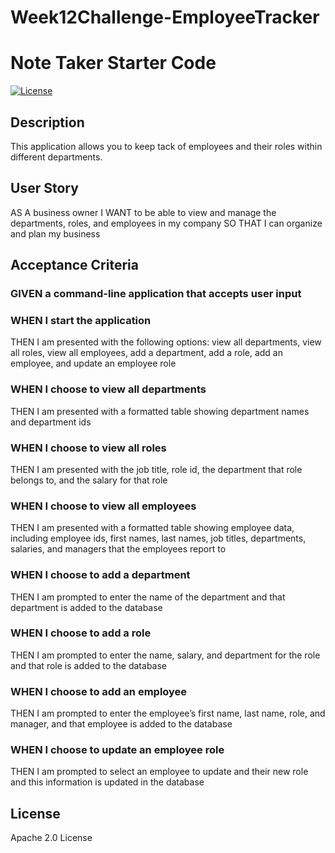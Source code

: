 # Week12Challenge-EmployeeTracker

# Note Taker Starter Code
  [![License](https://img.shields.io/badge/License-Apache_2.0-blue.svg)](https://opensource.org/licenses/Apache-2.0)

## Description
This application allows you to keep tack of employees and their roles within different departments.
 
## User Story
AS A business owner
I WANT to be able to view and manage the departments, roles, and employees in my company
SO THAT I can organize and plan my business

## Acceptance Criteria

### GIVEN a command-line application that accepts user input
### WHEN I start the application
THEN I am presented with the following options: view all departments, view all roles, view all employees, add a department, add a role, add an employee, and update an employee role
### WHEN I choose to view all departments
THEN I am presented with a formatted table showing department names and department ids
### WHEN I choose to view all roles
THEN I am presented with the job title, role id, the department that role belongs to, and the salary for that role
### WHEN I choose to view all employees
THEN I am presented with a formatted table showing employee data, including employee ids, first names, last names, job titles, departments, salaries, and managers that the employees report to
### WHEN I choose to add a department
THEN I am prompted to enter the name of the department and that department is added to the database
### WHEN I choose to add a role
THEN I am prompted to enter the name, salary, and department for the role and that role is added to the database
### WHEN I choose to add an employee
THEN I am prompted to enter the employee’s first name, last name, role, and manager, and that employee is added to the database
### WHEN I choose to update an employee role
THEN I am prompted to select an employee to update and their new role and this information is updated in the database

## License
Apache 2.0 License 


